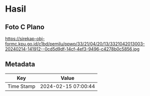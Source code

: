# Hasil

## Foto C Plano

https://sirekap-obj-formc.kpu.go.id/c1bd/pemilu/ppwp/33/21/04/20/13/3321042013003-20240214-141912--0cd5d9df-14cf-4ef3-9496-c4278b0c5856.jpg


## Metadata

| Key        | Value               |
| ---------- | ------------------- |
| Time Stamp | 2024-02-15 07:00:44 |



